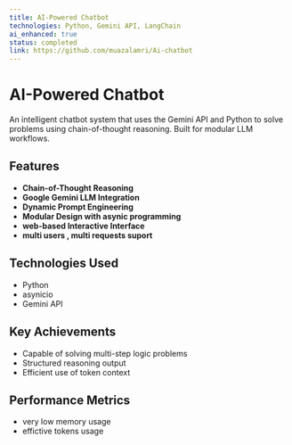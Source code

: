 ```yaml
---
title: AI-Powered Chatbot
technologies: Python, Gemini API, LangChain
ai_enhanced: true
status: completed
link: https://github.com/muazalamri/Ai-chatbot
---
```


# AI-Powered Chatbot

An intelligent chatbot system that uses the Gemini API and Python to solve problems using chain-of-thought reasoning. Built for modular LLM workflows.

## Features

- **Chain-of-Thought Reasoning**
- **Google Gemini LLM Integration**
- **Dynamic Prompt Engineering**
- **Modular Design with asynic programming**
- **web-based Interactive Interface**
- **multi users , multi requests suport**

## Technologies Used

- Python
- asynicio
- Gemini API

## Key Achievements

- Capable of solving multi-step logic problems
- Structured reasoning output
- Efficient use of token context

## Performance Metrics

- very low memory usage
- effictive tokens usage

